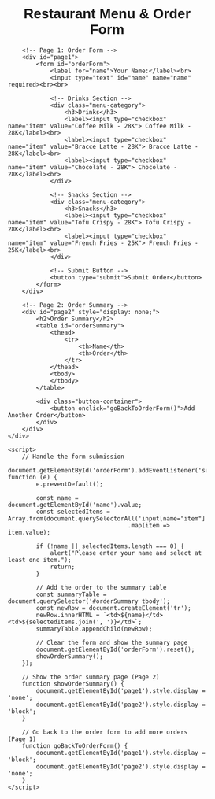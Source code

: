 <!DOCTYPE html>
<html lang="en">
<head>
    <meta charset="UTF-8">
    <meta name="viewport" content="width=device-width, initial-scale=1.0">
    <title>Restaurant Order Form</title>
    <style>
        body {
            font-family: Arial, sans-serif;
        }
        .container {
            width: 80%;
            margin: 0 auto;
        }
        h1 {
            text-align: center;
        }
        form {
            margin-bottom: 20px;
        }
        .menu-category {
            margin-bottom: 20px;
        }
        .summary {
            margin-top: 40px;
            border-top: 2px solid #000;
            padding-top: 20px;
        }
        table {
            width: 100%;
            border-collapse: collapse;
        }
        table, th, td {
            border: 1px solid black;
        }
        th, td {
            padding: 10px;
            text-align: left;
        }
        .button-container {
            text-align: center;
            margin-top: 20px;
        }
    </style>
</head>
<body>
    <div class="container">
        <h1>Restaurant Menu & Order Form</h1>

        <!-- Page 1: Order Form -->
        <div id="page1">
            <form id="orderForm">
                <label for="name">Your Name:</label><br>
                <input type="text" id="name" name="name" required><br><br>

                <!-- Drinks Section -->
                <div class="menu-category">
                    <h3>Drinks</h3>
                    <label><input type="checkbox" name="item" value="Coffee Milk - 28K"> Coffee Milk - 28K</label><br>
                    <label><input type="checkbox" name="item" value="Bracce Latte - 28K"> Bracce Latte - 28K</label><br>
                    <label><input type="checkbox" name="item" value="Chocolate - 28K"> Chocolate - 28K</label><br>
                </div>

                <!-- Snacks Section -->
                <div class="menu-category">
                    <h3>Snacks</h3>
                    <label><input type="checkbox" name="item" value="Tofu Crispy - 28K"> Tofu Crispy - 28K</label><br>
                    <label><input type="checkbox" name="item" value="French Fries - 25K"> French Fries - 25K</label><br>
                </div>

                <!-- Submit Button -->
                <button type="submit">Submit Order</button>
            </form>
        </div>

        <!-- Page 2: Order Summary -->
        <div id="page2" style="display: none;">
            <h2>Order Summary</h2>
            <table id="orderSummary">
                <thead>
                    <tr>
                        <th>Name</th>
                        <th>Order</th>
                    </tr>
                </thead>
                <tbody>
                </tbody>
            </table>

            <div class="button-container">
                <button onclick="goBackToOrderForm()">Add Another Order</button>
            </div>
        </div>
    </div>

    <script>
        // Handle the form submission
        document.getElementById('orderForm').addEventListener('submit', function (e) {
            e.preventDefault();

            const name = document.getElementById('name').value;
            const selectedItems = Array.from(document.querySelectorAll('input[name="item"]:checked'))
                                      .map(item => item.value);

            if (!name || selectedItems.length === 0) {
                alert("Please enter your name and select at least one item.");
                return;
            }

            // Add the order to the summary table
            const summaryTable = document.querySelector('#orderSummary tbody');
            const newRow = document.createElement('tr');
            newRow.innerHTML = `<td>${name}</td><td>${selectedItems.join(', ')}</td>`;
            summaryTable.appendChild(newRow);

            // Clear the form and show the summary page
            document.getElementById('orderForm').reset();
            showOrderSummary();
        });

        // Show the order summary page (Page 2)
        function showOrderSummary() {
            document.getElementById('page1').style.display = 'none';
            document.getElementById('page2').style.display = 'block';
        }

        // Go back to the order form to add more orders (Page 1)
        function goBackToOrderForm() {
            document.getElementById('page1').style.display = 'block';
            document.getElementById('page2').style.display = 'none';
        }
    </script>
</body>
</html>
